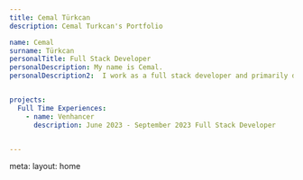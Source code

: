 ```yaml
---
title: Cemal Türkcan
description: Cemal Turkcan's Portfolio

name: Cemal
surname: Türkcan
personalTitle: Full Stack Developer
personalDescription: My name is Cemal.
personalDescription2:  I work as a full stack developer and primarily develop web applications.


projects:
  Full Time Experiences:
    - name: Venhancer
      description: June 2023 - September 2023 Full Stack Developer


---
```


<Home :frontmatter="frontmatter"/>

<route lang="yaml">
    meta:
      layout: home
</route>
